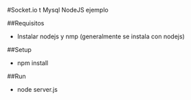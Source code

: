 #Socket.io t Mysql NodeJS ejemplo

##Requisitos

* Instalar nodejs y nmp (generalmente se instala con nodejs)

##Setup

* npm install

##Run

* node server.js

